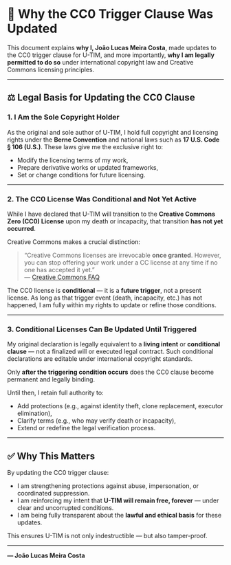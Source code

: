 # 📝 Why the CC0 Trigger Clause Was Updated

This document explains **why I, João Lucas Meira Costa**, made updates to the CC0 trigger clause for U-TIM, and more importantly, **why I am legally permitted to do so** under international copyright law and Creative Commons licensing principles.

---

## ⚖️ Legal Basis for Updating the CC0 Clause

### 1. I Am the Sole Copyright Holder

As the original and sole author of U-TIM, I hold full copyright and licensing rights under the **Berne Convention** and national laws such as **17 U.S. Code § 106 (U.S.)**. These laws give me the exclusive right to:

- Modify the licensing terms of my work,
- Prepare derivative works or updated frameworks,
- Set or change conditions for future licensing.

---

### 2. The CC0 License Was Conditional and Not Yet Active

While I have declared that U-TIM will transition to the **Creative Commons Zero (CC0) License** upon my death or incapacity, that transition **has not yet occurred**.

Creative Commons makes a crucial distinction:

> “Creative Commons licenses are irrevocable **once granted**. However, you can stop offering your work under a CC license at any time if no one has accepted it yet.”  
> — [Creative Commons FAQ](https://wiki.creativecommons.org/wiki/Frequently_Asked_Questions)

The CC0 license is **conditional** — it is a **future trigger**, not a present license. As long as that trigger event (death, incapacity, etc.) has not happened, I am fully within my rights to update or refine those conditions.

---

### 3. Conditional Licenses Can Be Updated Until Triggered

My original declaration is legally equivalent to a **living intent** or **conditional clause** — not a finalized will or executed legal contract. Such conditional declarations are editable under international copyright standards.

Only **after the triggering condition occurs** does the CC0 clause become permanent and legally binding.

Until then, I retain full authority to:

- Add protections (e.g., against identity theft, clone replacement, executor elimination),
- Clarify terms (e.g., who may verify death or incapacity),
- Extend or redefine the legal verification process.

---

## ✅ Why This Matters

By updating the CC0 trigger clause:

- I am strengthening protections against abuse, impersonation, or coordinated suppression.
- I am reinforcing my intent that **U-TIM will remain free, forever** — under clear and uncorrupted conditions.
- I am being fully transparent about the **lawful and ethical basis** for these updates.

This ensures U-TIM is not only indestructible — but also tamper-proof.

---

**— João Lucas Meira Costa**
